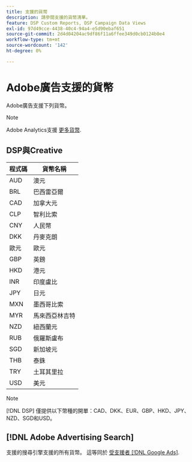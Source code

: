 ```yaml
---
title: 支援的貨幣
description: 請參閱支援的貨幣清單。
feature: DSP Custom Reports, DSP Campaign Data Views
exl-id: 97d49cce-4438-40c4-94a4-e5d90ebaf651
source-git-commit: 2d4d04204ac9df86f11a6ffee349d0cb0124b0e4
workflow-type: tm+mt
source-wordcount: '142'
ht-degree: 0%

---
```


# Adobe廣告支援的貨幣

Adobe廣告支援下列貨幣。


>[!NOTE]
>
>Adobe Analytics支援 [更多貨幣](https://experienceleague.adobe.com/docs/analytics/implementation/vars/config-vars/currencycode.html).

## DSP與Creative

| 程式碼 | 貨幣名稱 |
| ------ | -------------- |
| AUD | 澳元 |
| BRL | 巴西雷亞爾 |
| CAD | 加拿大元 |
| CLP | 智利比索 |
| CNY | 人民幣 |
| DKK | 丹麥克朗 |
| 歐元 | 歐元 |
| GBP | 英鎊 |
| HKD | 港元 |
| INR | 印度盧比 |
| JPY | 日元 |
| MXN | 墨西哥比索 |
| MYR | 馬來西亞林吉特 |
| NZD | 紐西蘭元 |
| RUB | 俄羅斯盧布 |
| SGD | 新加坡元 |
| THB | 泰銖 |
| TRY | 土耳其里拉 |
| USD | 美元 |

>[!NOTE]
>
> [!DNL DSP] 僅提供以下幣種的開單：CAD、DKK、EUR、GBP、HKD、JPY、NZD、SGD和USD。

## [!DNL Adobe Advertising Search]

支援的搜尋引擎支援的所有貨幣。 這等同於 [受支援者 [!DNL Google Ads]](https://developers.google.com/adwords/api/docs/appendix/codes-formats#currency-codes).

